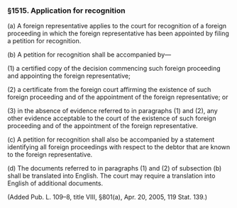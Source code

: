 ### §1515. Application for recognition ###

(a) A foreign representative applies to the court for recognition of a foreign proceeding in which the foreign representative has been appointed by filing a petition for recognition.

(b) A petition for recognition shall be accompanied by—

(1) a certified copy of the decision commencing such foreign proceeding and appointing the foreign representative;

(2) a certificate from the foreign court affirming the existence of such foreign proceeding and of the appointment of the foreign representative; or

(3) in the absence of evidence referred to in paragraphs (1) and (2), any other evidence acceptable to the court of the existence of such foreign proceeding and of the appointment of the foreign representative.

(c) A petition for recognition shall also be accompanied by a statement identifying all foreign proceedings with respect to the debtor that are known to the foreign representative.

(d) The documents referred to in paragraphs (1) and (2) of subsection (b) shall be translated into English. The court may require a translation into English of additional documents.

(Added Pub. L. 109–8, title VIII, §801(a), Apr. 20, 2005, 119 Stat. 139.)